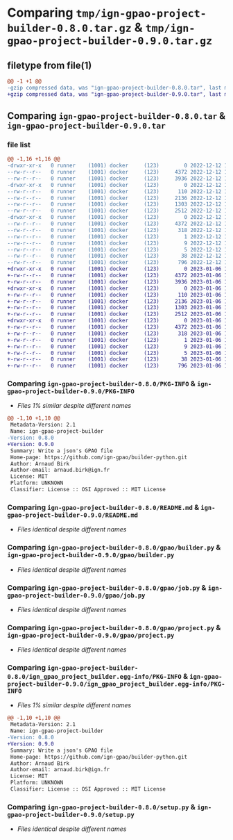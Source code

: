 # Comparing `tmp/ign-gpao-project-builder-0.8.0.tar.gz` & `tmp/ign-gpao-project-builder-0.9.0.tar.gz`

## filetype from file(1)

```diff
@@ -1 +1 @@
-gzip compressed data, was "ign-gpao-project-builder-0.8.0.tar", last modified: Mon Dec 12 13:33:27 2022, max compression
+gzip compressed data, was "ign-gpao-project-builder-0.9.0.tar", last modified: Fri Jan  6 13:15:35 2023, max compression
```

## Comparing `ign-gpao-project-builder-0.8.0.tar` & `ign-gpao-project-builder-0.9.0.tar`

### file list

```diff
@@ -1,16 +1,16 @@
-drwxr-xr-x   0 runner    (1001) docker     (123)        0 2022-12-12 13:33:27.402914 ign-gpao-project-builder-0.8.0/
--rw-r--r--   0 runner    (1001) docker     (123)     4372 2022-12-12 13:33:27.402914 ign-gpao-project-builder-0.8.0/PKG-INFO
--rw-r--r--   0 runner    (1001) docker     (123)     3936 2022-12-12 13:33:10.000000 ign-gpao-project-builder-0.8.0/README.md
-drwxr-xr-x   0 runner    (1001) docker     (123)        0 2022-12-12 13:33:27.402914 ign-gpao-project-builder-0.8.0/gpao/
--rw-r--r--   0 runner    (1001) docker     (123)      110 2022-12-12 13:33:13.000000 ign-gpao-project-builder-0.8.0/gpao/__init__.py
--rw-r--r--   0 runner    (1001) docker     (123)     2136 2022-12-12 13:33:10.000000 ign-gpao-project-builder-0.8.0/gpao/builder.py
--rw-r--r--   0 runner    (1001) docker     (123)     1303 2022-12-12 13:33:10.000000 ign-gpao-project-builder-0.8.0/gpao/job.py
--rw-r--r--   0 runner    (1001) docker     (123)     2512 2022-12-12 13:33:10.000000 ign-gpao-project-builder-0.8.0/gpao/project.py
-drwxr-xr-x   0 runner    (1001) docker     (123)        0 2022-12-12 13:33:27.402914 ign-gpao-project-builder-0.8.0/ign_gpao_project_builder.egg-info/
--rw-r--r--   0 runner    (1001) docker     (123)     4372 2022-12-12 13:33:27.000000 ign-gpao-project-builder-0.8.0/ign_gpao_project_builder.egg-info/PKG-INFO
--rw-r--r--   0 runner    (1001) docker     (123)      318 2022-12-12 13:33:27.000000 ign-gpao-project-builder-0.8.0/ign_gpao_project_builder.egg-info/SOURCES.txt
--rw-r--r--   0 runner    (1001) docker     (123)        1 2022-12-12 13:33:27.000000 ign-gpao-project-builder-0.8.0/ign_gpao_project_builder.egg-info/dependency_links.txt
--rw-r--r--   0 runner    (1001) docker     (123)        9 2022-12-12 13:33:27.000000 ign-gpao-project-builder-0.8.0/ign_gpao_project_builder.egg-info/requires.txt
--rw-r--r--   0 runner    (1001) docker     (123)        5 2022-12-12 13:33:27.000000 ign-gpao-project-builder-0.8.0/ign_gpao_project_builder.egg-info/top_level.txt
--rw-r--r--   0 runner    (1001) docker     (123)       38 2022-12-12 13:33:27.402914 ign-gpao-project-builder-0.8.0/setup.cfg
--rw-r--r--   0 runner    (1001) docker     (123)      796 2022-12-12 13:33:10.000000 ign-gpao-project-builder-0.8.0/setup.py
+drwxr-xr-x   0 runner    (1001) docker     (123)        0 2023-01-06 13:15:35.768620 ign-gpao-project-builder-0.9.0/
+-rw-r--r--   0 runner    (1001) docker     (123)     4372 2023-01-06 13:15:35.768620 ign-gpao-project-builder-0.9.0/PKG-INFO
+-rw-r--r--   0 runner    (1001) docker     (123)     3936 2023-01-06 13:15:22.000000 ign-gpao-project-builder-0.9.0/README.md
+drwxr-xr-x   0 runner    (1001) docker     (123)        0 2023-01-06 13:15:35.768620 ign-gpao-project-builder-0.9.0/gpao/
+-rw-r--r--   0 runner    (1001) docker     (123)      110 2023-01-06 13:15:24.000000 ign-gpao-project-builder-0.9.0/gpao/__init__.py
+-rw-r--r--   0 runner    (1001) docker     (123)     2136 2023-01-06 13:15:22.000000 ign-gpao-project-builder-0.9.0/gpao/builder.py
+-rw-r--r--   0 runner    (1001) docker     (123)     1303 2023-01-06 13:15:22.000000 ign-gpao-project-builder-0.9.0/gpao/job.py
+-rw-r--r--   0 runner    (1001) docker     (123)     2512 2023-01-06 13:15:22.000000 ign-gpao-project-builder-0.9.0/gpao/project.py
+drwxr-xr-x   0 runner    (1001) docker     (123)        0 2023-01-06 13:15:35.768620 ign-gpao-project-builder-0.9.0/ign_gpao_project_builder.egg-info/
+-rw-r--r--   0 runner    (1001) docker     (123)     4372 2023-01-06 13:15:35.000000 ign-gpao-project-builder-0.9.0/ign_gpao_project_builder.egg-info/PKG-INFO
+-rw-r--r--   0 runner    (1001) docker     (123)      318 2023-01-06 13:15:35.000000 ign-gpao-project-builder-0.9.0/ign_gpao_project_builder.egg-info/SOURCES.txt
+-rw-r--r--   0 runner    (1001) docker     (123)        1 2023-01-06 13:15:35.000000 ign-gpao-project-builder-0.9.0/ign_gpao_project_builder.egg-info/dependency_links.txt
+-rw-r--r--   0 runner    (1001) docker     (123)        9 2023-01-06 13:15:35.000000 ign-gpao-project-builder-0.9.0/ign_gpao_project_builder.egg-info/requires.txt
+-rw-r--r--   0 runner    (1001) docker     (123)        5 2023-01-06 13:15:35.000000 ign-gpao-project-builder-0.9.0/ign_gpao_project_builder.egg-info/top_level.txt
+-rw-r--r--   0 runner    (1001) docker     (123)       38 2023-01-06 13:15:35.768620 ign-gpao-project-builder-0.9.0/setup.cfg
+-rw-r--r--   0 runner    (1001) docker     (123)      796 2023-01-06 13:15:22.000000 ign-gpao-project-builder-0.9.0/setup.py
```

### Comparing `ign-gpao-project-builder-0.8.0/PKG-INFO` & `ign-gpao-project-builder-0.9.0/PKG-INFO`

 * *Files 1% similar despite different names*

```diff
@@ -1,10 +1,10 @@
 Metadata-Version: 2.1
 Name: ign-gpao-project-builder
-Version: 0.8.0
+Version: 0.9.0
 Summary: Write a json's GPAO file
 Home-page: https://github.com/ign-gpao/builder-python.git
 Author: Arnaud Birk
 Author-email: arnaud.birk@ign.fr
 License: MIT
 Platform: UNKNOWN
 Classifier: License :: OSI Approved :: MIT License
```

### Comparing `ign-gpao-project-builder-0.8.0/README.md` & `ign-gpao-project-builder-0.9.0/README.md`

 * *Files identical despite different names*

### Comparing `ign-gpao-project-builder-0.8.0/gpao/builder.py` & `ign-gpao-project-builder-0.9.0/gpao/builder.py`

 * *Files identical despite different names*

### Comparing `ign-gpao-project-builder-0.8.0/gpao/job.py` & `ign-gpao-project-builder-0.9.0/gpao/job.py`

 * *Files identical despite different names*

### Comparing `ign-gpao-project-builder-0.8.0/gpao/project.py` & `ign-gpao-project-builder-0.9.0/gpao/project.py`

 * *Files identical despite different names*

### Comparing `ign-gpao-project-builder-0.8.0/ign_gpao_project_builder.egg-info/PKG-INFO` & `ign-gpao-project-builder-0.9.0/ign_gpao_project_builder.egg-info/PKG-INFO`

 * *Files 1% similar despite different names*

```diff
@@ -1,10 +1,10 @@
 Metadata-Version: 2.1
 Name: ign-gpao-project-builder
-Version: 0.8.0
+Version: 0.9.0
 Summary: Write a json's GPAO file
 Home-page: https://github.com/ign-gpao/builder-python.git
 Author: Arnaud Birk
 Author-email: arnaud.birk@ign.fr
 License: MIT
 Platform: UNKNOWN
 Classifier: License :: OSI Approved :: MIT License
```

### Comparing `ign-gpao-project-builder-0.8.0/setup.py` & `ign-gpao-project-builder-0.9.0/setup.py`

 * *Files identical despite different names*

